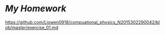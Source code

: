 
# *My Homework*
https://github.com/Liowen0918/compuational_physics_N2015302290042/blob/master/exercise_01.md
